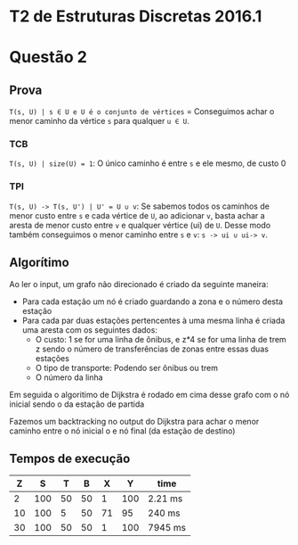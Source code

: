 # T2 de Estruturas Discretas 2016.1

# Questão 2

## Prova

`T(s, U) | s ∈ U e U é o conjunto de vértices` = Conseguimos achar o menor caminho da vértice `s` para qualquer `u ∈ U`.

### TCB
`T(s, U) | size(U) = 1`: O único caminho é entre `s` e ele mesmo, de custo 0

### TPI
`T(s, U) -> T(s, U') | U' = U ∪ v`: Se sabemos todos os caminhos de menor custo entre `s` e cada vértice de `U`, ao adicionar `v`, basta achar a aresta de menor custo entre `v` e qualquer vértice (ui) de `U`. Desse modo também conseguimos o menor caminho entre `s` e `v`: `s -> ui ∪ ui-> v`.

## Algorítimo

Ao ler o input, um grafo não direcionado é criado da seguinte maneira:
* Para cada estação um nó é criado guardando a zona e o número desta estação
* Para cada par duas estações pertencentes à uma mesma linha é criada uma aresta com os seguintes dados:
    * O custo: 1 se for uma linha de ônibus, e z*4 se for uma linha de trem z sendo o número de transferências de zonas entre essas duas estações
    * O tipo de transporte: Podendo ser ônibus ou trem
    * O número da linha

Em seguida o algoritimo de Dijkstra é rodado em cima desse grafo com o nó inicial sendo o da estação de partida

Fazemos um backtracking no output do Dijkstra para achar o menor caminho entre o nó inicial o e nó final (da estação de destino)

## Tempos de execução
| Z  | S   | T  | B  | X  | Y   | time    |
|----|-----|----|----|----|-----|---------|
| 2  | 100 | 50 | 50 | 1  | 100 | 2.21 ms |
| 10 | 100 | 5  | 50 | 71 | 95  | 240 ms  |
| 30 | 100 | 50 | 50 | 1  | 100 | 7945 ms |

